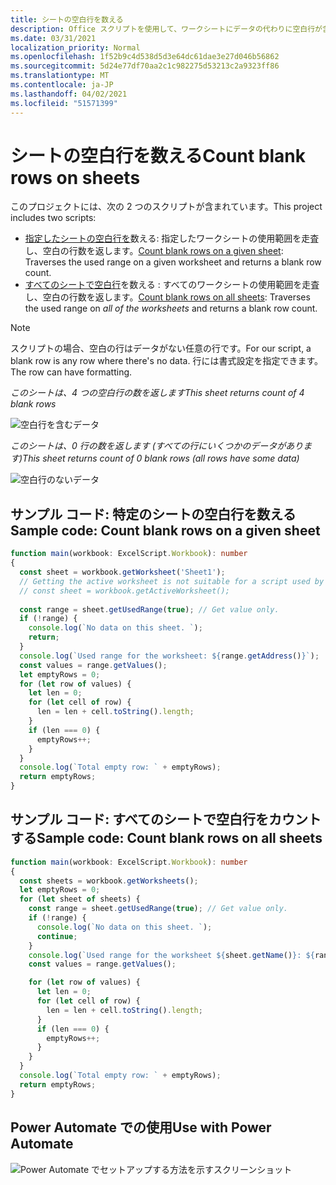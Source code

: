 ```yaml
---
title: シートの空白行を数える
description: Office スクリプトを使用して、ワークシートにデータの代わりに空白行が含まれていますを検出し、Power Automate フローで使用する空白行数を報告する方法について説明します。
ms.date: 03/31/2021
localization_priority: Normal
ms.openlocfilehash: 1f52b9c4d538d5d3e64dc61dae3e27d046b56862
ms.sourcegitcommit: 5d24e77df70aa2c1c982275d53213c2a9323ff86
ms.translationtype: MT
ms.contentlocale: ja-JP
ms.lasthandoff: 04/02/2021
ms.locfileid: "51571399"
---
```

# <a name="count-blank-rows-on-sheets"></a><span data-ttu-id="af131-103">シートの空白行を数える</span><span class="sxs-lookup"><span data-stu-id="af131-103">Count blank rows on sheets</span></span>

<span data-ttu-id="af131-104">このプロジェクトには、次の 2 つのスクリプトが含まれています。</span><span class="sxs-lookup"><span data-stu-id="af131-104">This project includes two scripts:</span></span>

* <span data-ttu-id="af131-105">[指定したシートの空白行を](#sample-code-count-blank-rows-on-a-given-sheet)数える: 指定したワークシートの使用範囲を走査し、空白の行数を返します。</span><span class="sxs-lookup"><span data-stu-id="af131-105">[Count blank rows on a given sheet](#sample-code-count-blank-rows-on-a-given-sheet): Traverses the used range on a given worksheet and returns a blank row count.</span></span>
* <span data-ttu-id="af131-106">[すべてのシートで空白行](#sample-code-count-blank-rows-on-all-sheets)を数える : すべてのワークシートの使用範囲を走査し、空白の行数を返します。</span><span class="sxs-lookup"><span data-stu-id="af131-106">[Count blank rows on all sheets](#sample-code-count-blank-rows-on-all-sheets): Traverses the used range on _all of the worksheets_ and returns a blank row count.</span></span>

> [!NOTE]
> <span data-ttu-id="af131-107">スクリプトの場合、空白の行はデータがない任意の行です。</span><span class="sxs-lookup"><span data-stu-id="af131-107">For our script, a blank row is any row where there's no data.</span></span> <span data-ttu-id="af131-108">行には書式設定を指定できます。</span><span class="sxs-lookup"><span data-stu-id="af131-108">The row can have formatting.</span></span>

<span data-ttu-id="af131-109">_このシートは、4 つの空白行の数を返します_</span><span class="sxs-lookup"><span data-stu-id="af131-109">_This sheet returns count of 4 blank rows_</span></span>

![空白行を含むデータ](../../images/blank-rows.png)

<span data-ttu-id="af131-111">_このシートは、0 行の数を返します (すべての行にいくつかのデータがあります)_</span><span class="sxs-lookup"><span data-stu-id="af131-111">_This sheet returns count of 0 blank rows (all rows have some data)_</span></span>

![空白行のないデータ](../../images/no-blank-rows.png)

## <a name="sample-code-count-blank-rows-on-a-given-sheet"></a><span data-ttu-id="af131-113">サンプル コード: 特定のシートの空白行を数える</span><span class="sxs-lookup"><span data-stu-id="af131-113">Sample code: Count blank rows on a given sheet</span></span>

```TypeScript
function main(workbook: ExcelScript.Workbook): number
{
  const sheet = workbook.getWorksheet('Sheet1'); 
  // Getting the active worksheet is not suitable for a script used by Power Automate.
  // const sheet = workbook.getActiveWorksheet();
  
  const range = sheet.getUsedRange(true); // Get value only.
  if (!range) {
    console.log(`No data on this sheet. `);
    return;
  }
  console.log(`Used range for the worksheet: ${range.getAddress()}`);
  const values = range.getValues();
  let emptyRows = 0;
  for (let row of values) {
    let len = 0; 
    for (let cell of row) {
      len = len + cell.toString().length;
    }
    if (len === 0) { 
      emptyRows++;
    }
  }
  console.log(`Total empty row: ` + emptyRows);
  return emptyRows;
}
```

## <a name="sample-code-count-blank-rows-on-all-sheets"></a><span data-ttu-id="af131-114">サンプル コード: すべてのシートで空白行をカウントする</span><span class="sxs-lookup"><span data-stu-id="af131-114">Sample code: Count blank rows on all sheets</span></span>

```TypeScript
function main(workbook: ExcelScript.Workbook): number
{
  const sheets = workbook.getWorksheets();
  let emptyRows = 0;
  for (let sheet of sheets) { 
    const range = sheet.getUsedRange(true); // Get value only.
    if (!range) {
      console.log(`No data on this sheet. `);
      continue;
    }
    console.log(`Used range for the worksheet ${sheet.getName()}: ${range.getAddress()}`);
    const values = range.getValues();

    for (let row of values) {
      let len = 0;
      for (let cell of row) {
        len = len + cell.toString().length;
      }
      if (len === 0) {
        emptyRows++;
      }
    }
  }
  console.log(`Total empty row: ` + emptyRows);
  return emptyRows;
}
```

## <a name="use-with-power-automate"></a><span data-ttu-id="af131-115">Power Automate での使用</span><span class="sxs-lookup"><span data-stu-id="af131-115">Use with Power Automate</span></span>

![Power Automate でセットアップする方法を示すスクリーンショット](../../images/use-in-power-automate.png)
